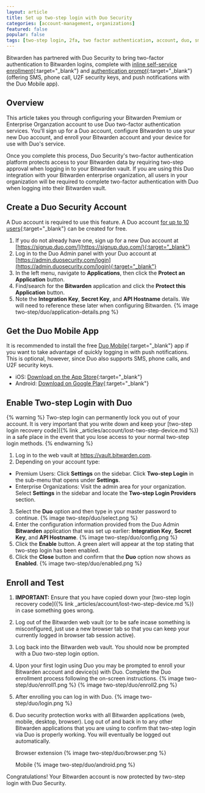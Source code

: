 ```yaml
---
layout: article
title: Set up two-step login with Duo Security
categories: [account-management, organizations]
featured: false
popular: false
tags: [two-step login, 2fa, two factor authentication, account, duo, sms]
---
```


Bitwarden has partnered with Duo Security to bring two-factor authentication to Bitwarden logins, complete with [inline self-service enrollment](https://guide.duo.com/enrollment){:target="_blank"} and [authentication prompt](https://guide.duo.com/prompt){:target="_blank"} (offering SMS, phone call, U2F security keys, and push notifications with the Duo Mobile app).

## Overview

This article takes you through configuring your Bitwarden Premium or Enterprise Organzation account to use Duo two-factor authentication services. You'll sign up for a Duo account, configure Bitwarden to use your new Duo account, and enroll your Bitwarden account and your device for use with Duo's service.

Once you complete this process, Duo Security's two-factor authentication platform protects access to your Bitwarden data by requiring two-step approval when logging in to your Bitwarden vault. If you are using this Duo integration with your Bitwarden enterprise organization, all users in your organization will be required to complete two-factor authentication with Duo when logging into their Bitwarden vault.

## Create a Duo Security Account

A Duo account is required to use this feature. A Duo account [for up to 10 users](https://duo.com/pricing){:target="_blank"} can be created for free.

1. If you do not already have one, sign up for a new Duo account at [https://signup.duo.com/](https://signup.duo.com/){:target="_blank"}
2. Log in to the Duo Admin panel with your Duo account at [https://admin.duosecurity.com/login](https://admin.duosecurity.com/login){:target="_blank"}
3. In the left menu, navigate to **Applications**, then click the **Protect an Application** button.
4. Find/search for the **Bitwarden** application and click the **Protect this Application** button.
5. Note the **Integration Key**, **Secret Key**, and **API Hostname** details. We will need to reference these later when configuring Bitwarden.
   {% image two-step/duo/application-details.png %}

## Get the Duo Mobile App

It is recommended to install the free [Duo Mobile](https://duo.com/product/trusted-users/two-factor-authentication/duo-mobile){:target="_blank"} app if you want to take advantage of quickly logging in with push notifications. This is optional, however, since Duo also supports SMS, phone calls, and U2F security keys.

- iOS: [Download on the App Store](https://itunes.apple.com/us/app/duo-mobile/id422663827?mt=8){:target="_blank"}
- Android: [Download on Google Play](https://play.google.com/store/apps/details?id=com.duosecurity.duomobile){:target="_blank"}

## Enable Two-step Login with Duo

{% warning %}
Two-step login can permanently lock you out of your account. It is very important that you write down and keep your [two-step login recovery code]({% link _articles/account/lost-two-step-device.md %}) in a safe place in the event that you lose access to your normal two-step login methods.
{% endwarning %}

1. Log in to the web vault at <https://vault.bitwarden.com>.
2. Depending on your account type:
  - Premium Users: Click **Settings** on the sidebar. Click **Two-step Login** in the sub-menu that opens under **Settings**.
  - Enterprise Organizations: Visit the admin area for your organization. Select **Settings** in the sidebar and locate the **Two-step Login Providers** section.
3. Select the **Duo** option and then type in your master password to continue.
   {% image two-step/duo/select.png %}
4. Enter the configuration information provided from the Duo Admin **Bitwarden** application that was set up earlier: **Integration Key**, **Secret Key**, and **API Hostname**.
   {% image two-step/duo/config.png %}
5. Click the **Enable** button. A green alert will appear at the top stating that two-step login has been enabled.
6. Click the **Close** button and confirm that the **Duo** option now shows as **Enabled**.
   {% image two-step/duo/enabled.png %}

## Enroll and Test

1. **IMPORTANT:** Ensure that you have copied down your [two-step login recovery code]({% link _articles/account/lost-two-step-device.md %}) in case something goes wrong.
2. Log out of the Bitwarden web vault (or to be safe incase something is misconfigured, just use a new browser tab so that you can keep your currently logged in browser tab session active).
3. Log back into the Bitwarden web vault. You should now be prompted with a Duo two-step login option.
4. Upon your first login using Duo you may be prompted to enroll your Bitwarden account and device(s) with Duo. Complete the Duo enrollment process following the on-screen instructions.
   {% image two-step/duo/enroll1.png %}
   {% image two-step/duo/enroll2.png %}
5. After enrolling you can log in with Duo.
   {% image two-step/duo/login.png %}
6. Duo security protection works with all Bitwarden applications (web, mobile, desktop, browser). Log out of and back in to any other Bitwarden applications that you are using to confirm that two-step login via Duo is properly working. You will eventually be logged out automatically.
   
   Browser extension
   {% image two-step/duo/browser.png %}

   Mobile
   {% image two-step/duo/android.png %}


Congratulations! Your Bitwarden account is now protected by two-step login with Duo Security.
